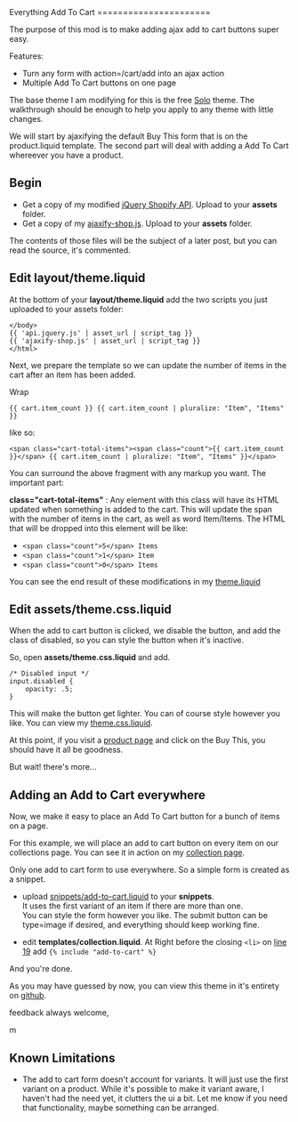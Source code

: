 <markdown>
Everything Add To Cart
======================

The purpose of this mod is to make adding ajax add to cart buttons super easy. 

Features: 

* Turn any form with action=/cart/add into an ajax action
* Multiple Add To Cart buttons on one page

The base theme I am modifying for this is the free [Solo](http://themes.shopify.com/themes/solo/styles/solo) theme. The walkthrough should be enough to help you apply to any theme with little changes.

We will start by ajaxifying the default Buy This form that is on the product.liquid template. 
The second part will deal with adding a Add To Cart whereever you have a product.

Begin
-----

* Get a copy of my modified [jQuery Shopify API](http://github.com/meeech/klocko/blob/master/assets/api.jquery.js). Upload to your **assets** folder. 
* Get a copy of my [ajaxify-shop.js](http://github.com/meeech/klocko/blob/master/assets/ajaxify-shop.js). Upload to your **assets** folder.

<aside>The contents of those files will be the subject of a later post, but you can read the source, it's commented.</aside>

Edit **layout/theme.liquid**
----------------------------

At the bottom of your **layout/theme.liquid** add the two scripts you just uploaded to your assets folder:

    </body>
    {{ 'api.jquery.js' | asset_url | script_tag }}
    {{ 'ajaxify-shop.js' | asset_url | script_tag }}
    </html>

Next, we prepare the template so we can update the number of items in the cart after an item has been added.

Wrap 

    {{ cart.item_count }} {{ cart.item_count | pluralize: "Item", "Items" }}

like so:

    <span class="cart-total-items"><span class="count">{{ cart.item_count }}</span> {{ cart.item_count | pluralize: "Item", "Items" }}</span>

You can surround the above fragment with any markup you want. The important part:

**class="cart-total-items"** : Any element with this class will have its HTML updated when something is added to the cart. This will update the span with the number of items in the cart, as well as word Item/Items.  The HTML that will be dropped into this element will be like: 

* `<span class="count">5</span> Items`
* `<span class="count">1</span> Item`
* `<span class="count">0</span> Items`

You can see the end result of these modifications in my [theme.liquid](http://github.com/meeech/klocko/blob/master/layout/theme.liquid)

Edit **assets/theme.css.liquid**
--------------------------------

When the add to cart button is clicked, we disable the button, and add the class of disabled, so you can style the button when it's inactive.

So, open **assets/theme.css.liquid** and add.

    /* Disabled input */
    input.disabled {
        opacity: .5;
    }

This will make the button get lighter. You can of course style however you like. You can view my [theme.css.liquid](http://github.com/meeech/klocko/blob/master/assets/theme.css.liquid).

At this point, if you visit a [product page](http://klocko-and-sons3230.myshopify.com/collections/all/products/steel-hand) and click on the Buy This, you should have it all be goodness.

But wait! there's more... 

Adding an Add to Cart everywhere
-------------------------------

Now, we make it easy to place an Add To Cart button for a bunch of items on a page.

For this example, we will place an add to cart button on every item on our collections page. You can see it in action on my [collection page](http://klocko-and-sons3230.myshopify.com/collections/all).

Only one add to cart form to use everywhere. So a simple form is created as a snippet.

* upload [snippets/add-to-cart.liquid](http://github.com/meeech/klocko/blob/master/snippets/add-to-cart.liquid) to your **snippets**.  
It uses the first variant of an item if there are more than one.  
You can style the form however you like. The submit button can be type=image if desired, and everything should keep working fine.

* edit **templates/collection.liquid**. At Right before the closing `<li>` on [line 19](http://github.com/meeech/klocko/blob/master/templates/collection.liquid#L19) add `{% include "add-to-cart" %}`

And you're done.

As you may have guessed by now, you can view this theme in it's entirety on [github](http://github.com/meeech/klocko).

feedback always welcome,

m

Known Limitations
-----------

* The add to cart form doesn't account for variants. It will just use the first variant on a product. While it's possible to make it variant aware, I haven't had the need yet, it clutters the ui a bit. Let me know if you need that functionality, maybe something can be arranged.

</markdown>